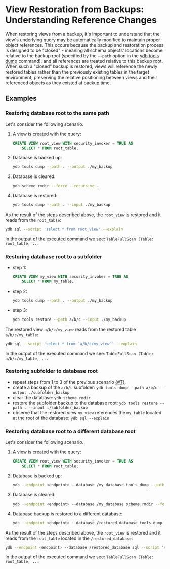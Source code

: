 # View Restoration from Backups: Understanding Reference Changes

When restoring views from a backup, it's important to understand that the view's underlying query may be automatically modified to maintain proper object references. This occurs because the backup and restoration process is designed to be "closed" - meaning all schema objects' locations become relative to the backup root (specified by the `--path` option in the [ydb tools dump](./tools-dump.md#schema-objects) command), and all references are treated relative to this backup root. When such a "closed" backup is restored, views will reference the newly restored tables rather than the previously existing tables in the target environment, preserving the relative positioning between views and their referenced objects as they existed at backup time.

## Examples

### Restoring database root to the same path

Let's consider the following scenario.

1. A view is created with the query:

    ```sql
    CREATE VIEW root_view WITH security_invoker = TRUE AS
        SELECT * FROM root_table;
    ```

2. Database is backed up:

    ```bash
    ydb tools dump --path . --output ./my_backup
    ```

3. Database is cleared:

    ```bash
    ydb scheme rmdir --force --recursive .
    ```

4. Database is restored:

    ```bash
    ydb tools dump --path . --input ./my_backup
    ```

As the result of the steps described above, the `root_view` is restored and it reads from the `root_table`:

```bash
ydb sql --script 'select * from root_view' --explain
```

In the output of the executed command we see: `TableFullScan (Table: root_table, ...`

### Restoring database root to a subfolder

- step 1:

    ```sql
    CREATE VIEW my_view WITH security_invoker = TRUE AS
        SELECT * FROM my_table;
    ```

- step 2:

    ```bash
    ydb tools dump --path . --output ./my_backup
    ```

- step 3:

    ```bash
    ydb tools restore --path a/b/c --input ./my_backup
    ```

The restored view `a/b/c/my_view` reads from the restored table `a/b/c/my_table`:

```bash
ydb sql --script 'select * from `a/b/c/my_view`' --explain
```

In the output of the executed command we see: `TableFullScan (Table: a/b/c/my_table, ...`

### Restoring subfolder to database root

- repeat steps from 1 to 3 of the previous scenario [{#T}](#restoring-database-root-to-a-subfolder).
- create a backup of the `a/b/c` subfolder: `ydb tools dump --path a/b/c --output ./subfolder_backup`
- clear the database: `ydb scheme rmdir`
- restore the subfolder backup to the database root: `ydb tools restore --path . --input ./subfolder_backup`
- observe that the restored view `my_view` references the `my_table` located at the root of the database: `ydb sql --explain`

### Restoring database root to a different database root

Let's consider the following scenario.

1. A view is created with the query:

    ```sql
    CREATE VIEW root_view WITH security_invoker = TRUE AS
        SELECT * FROM root_table;
    ```

2. Database is backed up:

    ```bash
    ydb --endpoint <endpoint> --database /my_database tools dump --path . --output ./my_backup
    ```

3. Database is cleared:

    ```bash
    ydb --endpoint <endpoint> --database /my_database scheme rmdir --force --recursive .
    ```

4. Database backup is restored to a different database:

    ```bash
    ydb --endpoint <endpoint> --database /restored_database tools dump --path . --input ./my_backup
    ```

As the result of the steps described above, the `root_view` is restored and it reads from the `root_table` located in the `/restored_database`:

```bash
ydb --endpoint <endpoint> --database /restored_database sql --script 'select * from root_view' --explain
```

In the output of the executed command we see: `TableFullScan (Table: root_table, ...`
